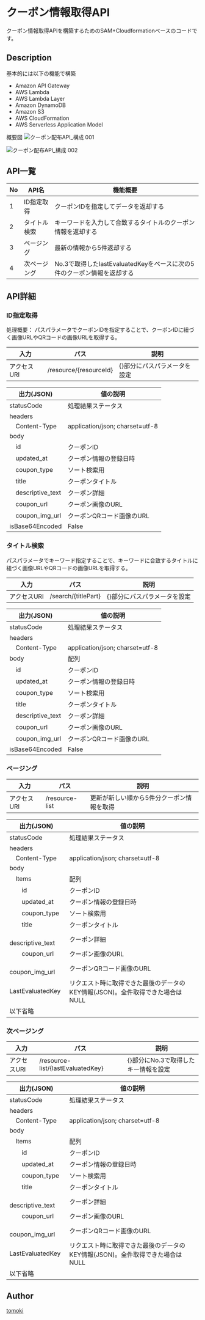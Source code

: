 クーポン情報取得API
====

クーポン情報取得APIを構築するためのSAM+Cloudformationベースのコードです。

## Description

基本的には以下の機能で構築
- Amazon API Gateway
- AWS Lambda
- AWS Lambda Layer
- Amazon DynamoDB
- Amazon S3
- AWS CloudFormation
- AWS Serverless Application Model

概要図
![クーポン配布API_構成 001](https://user-images.githubusercontent.com/8150485/65718106-d48e4a80-e0dd-11e9-83d4-d99c99fae9a3.png)

![クーポン配布API_構成 002](https://user-images.githubusercontent.com/8150485/65718147-e839b100-e0dd-11e9-9e5d-7fec633d67f8.png)

## API一覧

|No|API名|機能概要|
|--|----|----|
|1|ID指定取得|クーポンIDを指定してデータを返却する|
|2|タイトル検索|キーワードを入力して合致するタイトルのクーポン情報を返却する|
|3|ページング|最新の情報から5件返却する|
|4|次ページング|No.3で取得したlastEvaluatedKeyをベースに次の5件のクーポン情報を返却する|

## API詳細
### ID指定取得

処理概要：
パスパラメータでクーポンIDを指定することで、クーポンIDに紐づく画像URLやQRコードの画像URLを取得する。

|入力|パス|説明|
|--|-|-|
|アクセスURI|/resource/{resourceId}|{}部分にパスパラメータを設定|

|出力(JSON)|値の説明|
|--|-|
|statusCode|処理結果ステータス|
|headers||
|　Content-Type|application/json; charset=utf-8|
|body||
|　id|クーポンID|
|　updated_at|クーポン情報の登録日時|
|　coupon_type|ソート検索用|
|　title|クーポンタイトル|
|　descriptive_text|クーポン詳細|
|　coupon_url|クーポン画像のURL|
|　coupon_img_url|クーポンQRコード画像のURL|
|isBase64Encoded|False|

### タイトル検索
パスパラメータでキーワード指定することで、キーワードに合致するタイトルに紐づく画像URLやQRコードの画像URLを取得する。

|入力|パス|説明|
|--|-|-|
|アクセスURI|/search/{titlePart}|{}部分にパスパラメータを設定|

|出力(JSON)|値の説明|
|--|-|
|statusCode|処理結果ステータス|
|headers||
|　Content-Type|application/json; charset=utf-8|
|body|配列|
|　id|クーポンID|
|　updated_at|クーポン情報の登録日時|
|　coupon_type|ソート検索用|
|　title|クーポンタイトル|
|　descriptive_text|クーポン詳細|
|　coupon_url|クーポン画像のURL|
|　coupon_img_url|クーポンQRコード画像のURL|
|isBase64Encoded|False|

### ページング

|入力|パス|説明|
|--|-|-|
|アクセスURI| /resource-list|更新が新しい順から5件分クーポン情報を取得|

|出力(JSON)|値の説明|
|--|-|
|statusCode|処理結果ステータス|
|headers||
|　Content-Type|application/json; charset=utf-8|
|body||
|　Items|配列|
|　　id|クーポンID|
|　　updated_at|クーポン情報の登録日時|
|　　coupon_type|ソート検索用|
|　　title|クーポンタイトル|
|　　descriptive_text|クーポン詳細|
|　　coupon_url|クーポン画像のURL|
|　　coupon_img_url|クーポンQRコード画像のURL|
|LastEvaluatedKey|リクエスト時に取得できた最後のデータのKEY情報(JSON)。全件取得できた場合はNULL|
|以下省略||

### 次ページング

|入力|パス|説明|
|--|-|-|
|アクセスURI|/resource-list/{lastEvaluatedKey}|{}部分にNo.3で取得したキー情報を設定|

|出力(JSON)|値の説明|
|--|-|
|statusCode|処理結果ステータス|
|headers||
|　Content-Type|application/json; charset=utf-8|
|body||
|　Items|配列|
|　　id|クーポンID|
|　　updated_at|クーポン情報の登録日時|
|　　coupon_type|ソート検索用|
|　　title|クーポンタイトル|
|　　descriptive_text|クーポン詳細|
|　　coupon_url|クーポン画像のURL|
|　　coupon_img_url|クーポンQRコード画像のURL|
|LastEvaluatedKey|リクエスト時に取得できた最後のデータのKEY情報(JSON)。全件取得できた場合はNULL|
|以下省略||

## Author

[tomoki](https://github.com/tomoki10/)
